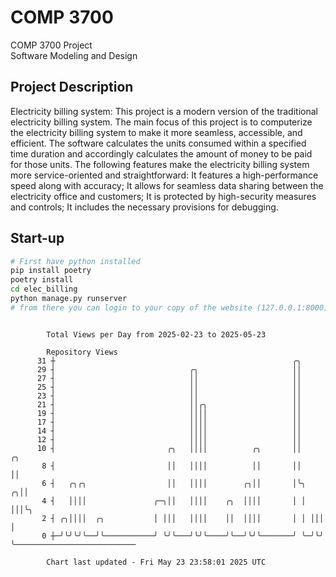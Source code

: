 # COMP 3700
COMP 3700 Project  
Software Modeling and Design
## Project Description
Electricity billing system: This project is a modern version of the traditional electricity billing system. The main focus of this project is to computerize the electricity billing system to make it more seamless, accessible, and efficient. The software calculates the units consumed within a specified time duration and accordingly calculates the amount of money to be paid for those units. The following features make the electricity billing system more service-oriented and straightforward: It features a high-performance speed along with accuracy; It allows for seamless data sharing between the electricity office and customers; It is protected by high-security measures and controls; It includes the necessary provisions for debugging.

## Start-up
```bash
# First have python installed
pip install poetry
poetry install
cd elec_billing
python manage.py runserver
# from there you can login to your copy of the website (127.0.0.1:8000), default creds are admin/admin
```

```

        Total Views per Day from 2025-02-23 to 2025-05-23

        Repository Views
      31 ┼                                                     ╭╮
      29 ┤                              ╭╮                     ││
      27 ┤                              ││                     ││
      25 ┤                              ││                     ││
      23 ┤                              ││                     ││
      21 ┤                              ││╭╮                   ││
      19 ┤                              ││││                   ││
      17 ┤                              ││││                   ││
      14 ┤                              ││││                   ││
      12 ┤                              ││││                   ││
      10 ┤                         ╭╮   ││││          ╭╮       ││    ╭╮
       8 ┤                         ││   ││││          ││       ││    ││
       6 ┤   ╭╮╭╮                  ││   ││││        ╭╮││       │╰╮ ╭╮││
       4 ┤   ││││               ╭─╮││   ││││    ╭╮  ││││       │ │ │││╰╮
       2 ┤ ╭╮││││  ╭╮           │ │││   ││││    ││  ││││       │ │ │││ │
       0 ┼─╯╰╯╰╯╰──╯╰───────────╯ ╰╯╰───╯╰╯╰────╯╰──╯╰╯╰───────╯ ╰─╯╰╯ ╰───────────────────────────

        Chart last updated - Fri May 23 23:58:01 2025 UTC
        
```
